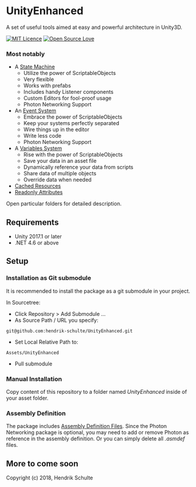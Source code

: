 # UnityEnhanced
A set of useful tools aimed at easy and powerful architecture in Unity3D.

[![MIT Licence](https://badges.frapsoft.com/os/mit/mit.png?v=103)](https://opensource.org/licenses/mit-license.php)
[![Open Source Love](https://badges.frapsoft.com/os/v1/open-source.png?v=103)](https://github.com/ellerbrock/open-source-badges/)

### Most notably
- A [State Machine](https://github.com/hendrik-schulte/UnityEnhanced/tree/master/StateMachine)
  + Utilize the power of ScriptableObjects
  + Very flexible
  + Works with prefabs
  + Includes handy Listener components
  + Custom Editors for fool-proof usage
  + Photon Networking Support
- An [Event System](https://github.com/hendrik-schulte/UnityEnhanced/tree/master/Events)
  + Embrace the power of ScriptableObjects
  + Keep your systems perfectly separated
  + Wire things up in the editor
  + Write less code
  + Photon Networking Support
- A [Variables System](https://github.com/hendrik-schulte/UnityEnhanced/tree/master/Variables)
  + Rise with the power of ScriptableObjects
  + Save your data in an asset file
  + Dynamically reference your data from scripts
  + Share data of multiple objects
  + Override data when needed
- [Cached Resources](https://github.com/hendrik-schulte/UnityEnhanced/tree/master/Common)
- [Readonly Attributes](https://github.com/hendrik-schulte/UnityEnhanced/tree/master/Common)

Open particular folders for detailed description.

## Requirements

- Unity 2017.1 or later
- .NET 4.6 or above

## Setup

### Installation as Git submodule

It is recommended to install the package as a git submodule in your project.

In Sourcetree:
- Click Repository > Add Submodule ...
- As Source Path / URL you specify: 

``` 
git@github.com:hendrik-schulte/UnityEnhanced.git
```

- Set Local Relative Path to:

``` 
Assets/UnityEnhanced
``` 

- Pull submodule

### Manual Installation

Copy content of this repository to a folder named *UnityEnhanced* inside of your asset folder.

### Assembly Definition

The package includes [Assembly Definition Files](https://docs.unity3d.com/Manual/ScriptCompilationAssemblyDefinitionFiles.html). Since the Photon Networking package is optional, you may need to add or remove Photon as reference in the assembly definition. Or you can simply delete all *.asmdef* files.

## More to come soon

Copyright (c) 2018, Hendrik Schulte

